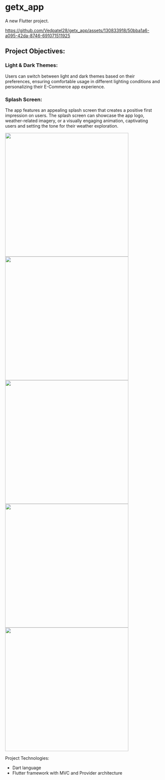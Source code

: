 # getx_app

A new Flutter project.

https://github.com/Vedpatel28/getx_app/assets/130833918/50bba1a6-a095-42da-8746-691071511925

## Project Objectives:

### Light & Dark Themes: 
 
Users can switch between light and dark themes based on their preferences, ensuring
comfortable usage in different lighting conditions and personalizing their E-Commerce app
experience.

### Splash Screen: 
The app features an appealing splash screen that creates a positive first
impression on users. The splash screen can showcase the app logo, weather-related imagery, or a
visually engaging animation, captivating users and setting the tone for their weather exploration.

<img src = "https://github.com/Vedpatel28/getx_app/assets/130833918/9f31947a-3991-4822-b26b-126d3616a447" height = "400"></img>
<img src = "https://github.com/Vedpatel28/getx_app/assets/130833918/b2398a4c-caaa-4ac8-8052-7f3346adf4de" height = "400"></img>
<img src = "https://github.com/Vedpatel28/getx_app/assets/130833918/06e59708-0f20-466f-99f3-dae8f42b18eb" height = "400"></img>
<img src = "https://github.com/Vedpatel28/getx_app/assets/130833918/0dfd98b4-6882-4ff4-9e7b-26c171c45568" height = "400"></img>
<img src = "https://github.com/Vedpatel28/getx_app/assets/130833918/73792068-c0fb-4506-8708-d7530f887dfd" height = "400"></img>

Project Technologies:
- Dart language
- Flutter framework with MVC and Provider architecture
